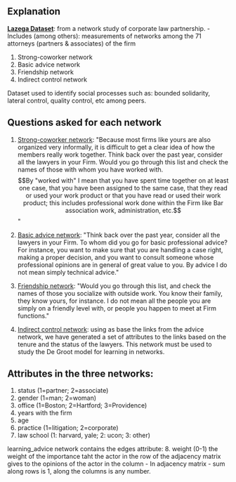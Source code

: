 ## Explanation

<ins>**Lazega Dataset**</ins>: from a network study of corporate law partnership. - Includes (among others): measurements of networks among the 71 attorneys (partners & associates) of the firm

1.  Strong-coworker network
2.  Basic advice network
3.  Friendship network
4.  Indirect control network

Dataset used to identify social processes such as: bounded solidarity, lateral control, quality control, etc among peers.

## Questions asked for each network

1.  <ins>Strong-coworker network</ins>: "Because most firms like yours are also organized very informally, it is difficult to get a clear idea of how the members really work together. Think back over the past year, consider all the lawyers in your Firm. Would you go through this list and check the names of those with whom you have worked with. $$By "worked with" I mean that you have spent time together on at least one case, that you have been assigned to the same case, that they read or used your work product or that you have read or used their work product; this includes professional work done within the Firm like Bar association work, administration, etc.$$"

2.  <ins>Basic advice network</ins>: "Think back over the past year, consider all the lawyers in your Firm. To whom did you go for basic professional advice? For instance, you want to make sure that you are handling a case right, making a proper decision, and you want to consult someone whose professional opinions are in general of great value to you. By advice I do not mean simply technical advice."

3.  <ins>Friendship network</ins>: "Would you go through this list, and check the names of those you socialize with outside work. You know their family, they know yours, for instance. I do not mean all the people you are simply on a friendly level with, or people you happen to meet at Firm functions."

4.  <ins>Indirect control network</ins>: using as base the links from the advice network, we have generated a set of attributes to the links based on the tenure and the status of the lawyers. This network must be used to study the De Groot model for learning in networks.

## Attributes in the three networks:

1.  status (1=partner; 2=associate)
2.  gender (1=man; 2=woman)
3.  office (1=Boston; 2=Hartford; 3=Providence)
4.  years with the firm
5.  age
6.  practice (1=litigation; 2=corporate)
7.  law school (1: harvard, yale; 2: ucon; 3: other)

learning_advice network contains the edges attribute: 8. weight (0-1) the weight of the importance taht the actor in the row of the adjacency matrix gives to the opinions of the actor in the column - In adjacency matrix - sum along rows is 1, along the columns is any number.
